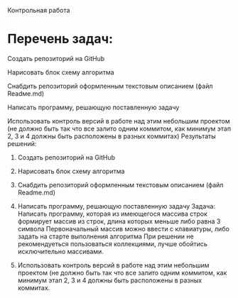 Контрольная работа
# Перечень задач:
 Создать репозиторий на GitHub

Нарисовать блок схему алгоритма

Снабдить репозиторий оформленным текстовым описанием (файл Readмe.md)

Написать программу, решающую поставленную задачу

Использовать контроль версий в работе над этим небольшим проектом (не должно быть так что все залито одним коммитом, как минимум этап 2, 3 и 4 должны быть расположены в разных коммитах)
Результаты решений:
1. Создать репозиторий на GitHub

2. Нарисовать блок схему алгоритма

3. Снабдить репозиторий оформленным текстовым описанием (файл Readme.md)

4. Написать программу, решающую поставленную задачу
Задача: Написать программу, которая из имеющегося массива строк формирует массив из строк, длина которых меньше либо равна 3 символа
Первоначальный массив можно ввести с клавиатуры, либо задать на старте выполнения алгоритма
При решении не рекомендуеться пользоваться коллекциями, лучше обойтись исключительно массивами.


5. Использовать контроль версий в работе над этим небольшим проектом (не должно быть так что все залито одним коммитом, как минимум этап 2, 3 и 4 должны быть расположены в разных коммитах.
